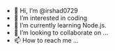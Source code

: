 - 👋 Hi, I’m @irshad0729
- 👀 I’m interested in coding 
- 🌱 I’m currently learning Node.js. 
- 💞️ I’m looking to collaborate on ...
- 📫 How to reach me ...

<!---
irshad0729/irshad0729 is a ✨ special ✨ repository because its `README.md` (this file) appears on your GitHub profile.
You can click the Preview link to take a look at your changes.
--->
